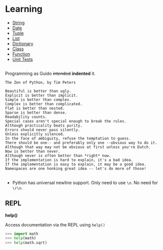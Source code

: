 # Learning

- [String](https://github.com/billyxs/notes.md/blob/master/python/learning/STRING.md)
- [Date](https://github.com/billyxs/notes.md/blob/master/python/learning/DATE.md)
- [Tuple](https://github.com/billyxs/notes.md/blob/master/python/learning/TUPLE.md)
- [List](https://github.com/billyxs/notes.md/blob/master/python/learning/LIST.md)
- [Dictionary](https://github.com/billyxs/notes.md/blob/master/python/learning/DICIONARY.md)
- [Class](https://github.com/billyxs/notes.md/blob/master/python/learning/CLASS.md)
- [Function](https://github.com/billyxs/notes.md/blob/master/python/learning/FUNCTION.md)
- [Unit Tests](https://github.com/billyxs/notes.md/blob/master/python/learning/UNIT_TEST.md)

##

Programming as Guido ~~intended~~ **indented** it.

```
The Zen of Python, by Tim Peters

Beautiful is better than ugly.
Explicit is better than implicit.
Simple is better than complex.
Complex is better than complicated.
Flat is better than nested.
Sparse is better than dense.
Readability counts.
Special cases aren't special enough to break the rules.
Although practicality beats purity.
Errors should never pass silently.
Unless explicitly silenced.
In the face of ambiguity, refuse the temptation to guess.
There should be one-- and preferably only one --obvious way to do it.
Although that way may not be obvious at first unless you're Dutch.
Now is better than never.
Although never is often better than *right* now.
If the implementation is hard to explain, it's a bad idea.
If the implementation is easy to explain, it may be a good idea.
Namespaces are one honking great idea -- let's do more of those!
```
##

+ Python has universal newline support. Only need to use `\n`. No need for `\r\n`.

## REPL

**help()**

Access documentation via the REPL using `help()`

```python
>>> import math
>>> help(math)
>>> help(math.sqrt)
```
